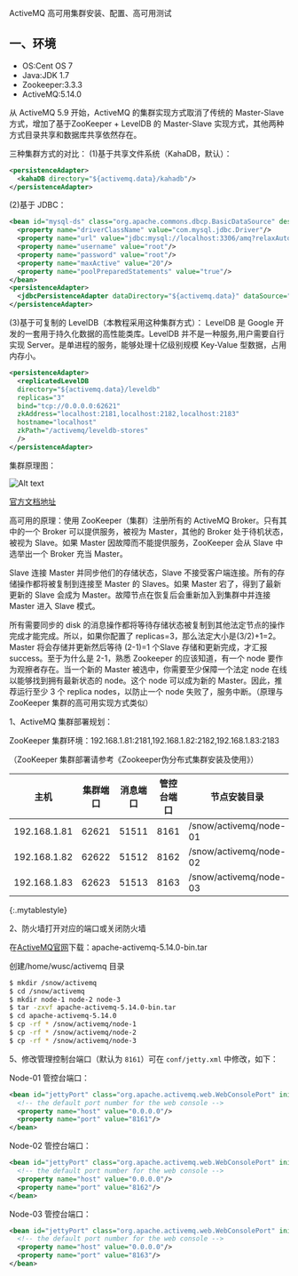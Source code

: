 ActiveMQ 高可用集群安装、配置、高可用测试



## 一、环境

- OS:Cent OS 7
- Java:JDK 1.7
- Zookeeper:3.3.3
- ActiveMQ:5.14.0

从 ActiveMQ 5.9 开始，ActiveMQ 的集群实现方式取消了传统的 Master-Slave 方式，增加了基于ZooKeeper + LevelDB 的 Master-Slave 实现方式，其他两种方式目录共享和数据库共享依然存在。


三种集群方式的对比：
(1)基于共享文件系统（KahaDB，默认）：

```xml
<persistenceAdapter>
  <kahaDB directory="${activemq.data}/kahadb"/>
</persistenceAdapter>
```

(2)基于 JDBC：

```xml
<bean id="mysql-ds" class="org.apache.commons.dbcp.BasicDataSource" destroy-method="close">
  <property name="driverClassName" value="com.mysql.jdbc.Driver"/>
  <property name="url" value="jdbc:mysql://localhost:3306/amq?relaxAutoCommit=true"/>
  <property name="username" value="root"/>
  <property name="password" value="root"/>
  <property name="maxActive" value="20"/>
  <property name="poolPreparedStatements" value="true"/>
</bean>
<persistenceAdapter>
  <jdbcPersistenceAdapter dataDirectory="${activemq.data}" dataSource="#mysql-ds" createTablesOnStartup="false"/>
</persistenceAdapter>
```

(3)基于可复制的 LevelDB（本教程采用这种集群方式）：
LevelDB 是 Google 开发的一套用于持久化数据的高性能类库。LevelDB 并不是一种服务,用户需要自行实现 Server。是单进程的服务，能够处理十亿级别规模 Key-Value 型数据，占用内存小。

```xml
<persistenceAdapter>
  <replicatedLevelDB
  directory="${activemq.data}/leveldb"
  replicas="3"
  bind="tcp://0.0.0.0:62621"
  zkAddress="localhost:2181,localhost:2182,localhost:2183"
  hostname="localhost"
  zkPath="/activemq/leveldb-stores"
  />
</persistenceAdapter>
```

集群原理图：

![Alt text]({{site.url}}/images/posts_image/activemq-activemq-2016-090270123456.png)

[官方文档地址][2]


高可用的原理：使用 ZooKeeper（集群）注册所有的 ActiveMQ Broker。只有其中的一个 Broker 可以提供服务，被视为 Master，其他的 Broker 处于待机状态，被视为 Slave。如果 Master 因故障而不能提供服务，ZooKeeper 会从 Slave 中选举出一个 Broker 充当 Master。

Slave 连接 Master 并同步他们的存储状态，Slave 不接受客户端连接。所有的存储操作都将被复制到连接至 Master 的 Slaves。如果 Master 宕了，得到了最新更新的 Slave 会成为 Master。故障节点在恢复后会重新加入到集群中并连接 Master 进入 Slave 模式。

所有需要同步的 disk 的消息操作都将等待存储状态被复制到其他法定节点的操作完成才能完成。所以，如果你配置了 replicas=3，那么法定大小是(3/2)+1=2。Master 将会存储并更新然后等待 (2-1)=1 个Slave 存储和更新完成，才汇报 success。至于为什么是 2-1，熟悉 Zookeeper 的应该知道，有一个 node 要作为观擦者存在。当一个新的 Master 被选中，你需要至少保障一个法定 node 在线以能够找到拥有最新状态的 node。这个 node 可以成为新的 Master。因此，推荐运行至少 3 个 replica nodes，以防止一个 node 失败了，服务中断。（原理与 ZooKeeper 集群的高可用实现方式类似）


1、ActiveMQ 集群部署规划：

ZooKeeper 集群环境：192.168.1.81:2181,192.168.1.82:2182,192.168.1.83:2183

（ZooKeeper 集群部署请参考《Zookeeper伪分布式集群安装及使用》）

主机 | 集群端口 | 消息端口 | 管控台端口 | 节点安装目录
------------- | ------------- | ------------- | ------------- | -------------
192.168.1.81 | 62621 | 51511 | 8161 | /snow/activemq/node-01
192.168.1.82 | 62622 | 51512 | 8162 | /snow/activemq/node-02
192.168.1.83 | 62623 | 51513 | 8163 | /snow/activemq/node-03
{:.mytablestyle}


2、防火墙打开对应的端口或关闭防火墙

在[ActiveMQ官网][1]下载：apache-activemq-5.14.0-bin.tar


创建/home/wusc/activemq 目录

```bash
$ mkdir /snow/activemq
$ cd /snow/activemq
$ mkdir node-1 node-2 node-3
$ tar -zxvf apache-activemq-5.14.0-bin.tar
$ cd apache-activemq-5.14.0
$ cp -rf * /snow/activemq/node-1
$ cp -rf * /snow/activemq/node-2
$ cp -rf * /snow/activemq/node-3

```

5、修改管理控制台端口（默认为 `8161`）可在 `conf/jetty.xml` 中修改，如下：

Node-01 管控台端口：

```xml
<bean id="jettyPort" class="org.apache.activemq.web.WebConsolePort" init-method="start">
  <!-- the default port number for the web console -->
  <property name="host" value="0.0.0.0"/>
  <property name="port" value="8161"/>
</bean>
```

Node-02 管控台端口：

```xml
<bean id="jettyPort" class="org.apache.activemq.web.WebConsolePort" init-method="start">
  <!-- the default port number for the web console -->
  <property name="host" value="0.0.0.0"/>
  <property name="port" value="8162"/>
</bean>
```

Node-03 管控台端口：

```xml
<bean id="jettyPort" class="org.apache.activemq.web.WebConsolePort" init-method="start">
  <!-- the default port number for the web console -->
  <property name="host" value="0.0.0.0"/>
  <property name="port" value="8163"/>
</bean>
```

[1]:http://activemq.apache.org/
[2]:http://activemq.apache.org/replicated-leveldb-store.html
